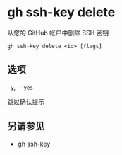# gh ssh-key delete

从您的 GitHub 帐户中删除 SSH 密钥

```
gh ssh-key delete <id> [flags]
```

## 选项

`-y`, `--yes`

跳过确认提示

## 另请参见

- [gh ssh-key](/gh_ssh-key)
